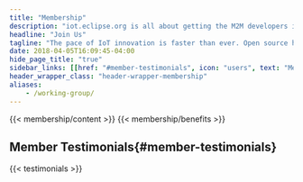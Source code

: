 ```yaml
---
title: "Membership"
description: "iot.eclipse.org is all about getting the M2M developers involved in what is happening in the different Eclipse projects"
headline: "Join Us"
tagline: "The pace of IoT innovation is faster than ever. Open source has won because no single company can compete with the scale and speed of disruptive innovation delivered by collaborative ecosystems."
date: 2018-04-05T16:09:45-04:00
hide_page_title: "true"
sidebar_links: [[href: "#member-testimonials", icon: "users", text: "Member Testimonials"],[href: "#benefits", icon: "award", text: "Membership Benefits"],[href: "/membership/members", icon: "zap", text: "Explore Members"],[href: "https://accounts.eclipse.org/contact/membership/iot", icon: "send", text: "Contact Us About Membership"]]
header_wrapper_class: "header-wrapper-membership"
aliases:
    - /working-group/
---
```

{{< membership/content >}}
{{< membership/benefits >}}
## Member Testimonials{#member-testimonials}
{{< testimonials >}}